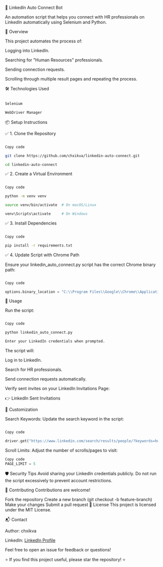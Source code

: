 🚀 LinkedIn Auto Connect Bot

An automation script that helps you connect with HR professionals on LinkedIn automatically using Selenium and Python.


📑 Overview

This project automates the process of:


Logging into LinkedIn.

Searching for "Human Resources" professionals.

Sending connection requests.

Scrolling through multiple result pages and repeating the process.

🛠️ Technologies Used

```Python

Selenium

WebDriver Manager
```
📦 Setup Instructions

✅ 1. Clone the Repository

```bash

Copy code

git clone https://github.com/chxikva/linkedin-auto-connect.git  

cd linkedin-auto-connect  
```
✅ 2. Create a Virtual Environment

```bash

Copy code

python -m venv venv  

source venv/bin/activate  # On macOS/Linux  

venv\Scripts\activate     # On Windows  
```
✅ 3. Install Dependencies

```bash

Copy code

pip install -r requirements.txt  
```
✅ 4. Update Script with Chrome Path

Ensure your linkedin_auto_connect.py script has the correct Chrome binary path:


```python

Copy code

options.binary_location = "C:\\Program Files\\Google\\Chrome\\Application\\chrome.exe"  
```
🚀 Usage

Run the script:

```bash

Copy code

python linkedin_auto_connect.py  

Enter your LinkedIn credentials when prompted.
```
The script will:

Log in to LinkedIn.

Search for HR professionals.

Send connection requests automatically.

Verify sent invites on your LinkedIn Invitations Page:

👉 LinkedIn Sent Invitations

🔄 Customization

Search Keywords: Update the search keyword in the script:

```python

Copy code

driver.get("https://www.linkedin.com/search/results/people/?keywords=human%20resources")  
```

Scroll Limits: Adjust the number of scrolls/pages to visit:
```python
Copy code
PAGE_LIMIT = 5  
```
🛡️ Security Tips
Avoid sharing your LinkedIn credentials publicly.
Do not run the script excessively to prevent account restrictions.

🤝 Contributing
Contributions are welcome!

Fork the repository
Create a new branch (git checkout -b feature-branch)
Make your changes
Submit a pull request
📜 License
This project is licensed under the MIT License.

📬 Contact

Author: chxikva

LinkedIn: [LinkedIn Profile](https://www.linkedin.com/in/irakli-chkhikvadze-a4972a109/)

Feel free to open an issue for feedback or questions!

⭐ If you find this project useful, please star the repository! ⭐
